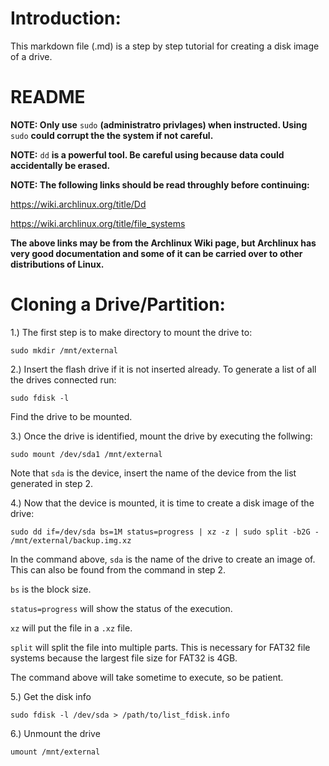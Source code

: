 # Introduction:

This markdown file (.md) is a step by step tutorial for creating a disk image of a drive.



# **README**

**NOTE: Only use** `sudo` **(administratro privlages) when instructed. Using** `sudo` **could corrupt the the system if not careful.**

**NOTE:** `dd` **is a powerful tool.  Be careful using because data could accidentally be erased.**

**NOTE: The following links should be read throughly before continuing:**

https://wiki.archlinux.org/title/Dd

https://wiki.archlinux.org/title/file_systems

**The above links may be from the Archlinux Wiki page, but Archlinux has very good documentation and some of it can be carried over to other distributions of Linux.**



# Cloning a Drive/Partition:

1.) The first step is to make directory to mount the drive to:

    sudo mkdir /mnt/external


2.) Insert the flash drive if it is not inserted already.  To generate a list of all the drives connected run:

    sudo fdisk -l

Find the drive to be mounted.


3.) Once the drive is identified, mount the drive by executing the follwing:

    sudo mount /dev/sda1 /mnt/external

Note that `sda` is the device, insert the name of the device from the list generated in step 2.


4.) Now that the device is mounted, it is time to create a disk image of the drive:

    sudo dd if=/dev/sda bs=1M status=progress | xz -z | sudo split -b2G - /mnt/external/backup.img.xz

In the command above, `sda` is the name of the drive to create an image of.  This can also be found from the command in step 2.

`bs` is the block size.

`status=progress` will show the status of the execution.

`xz` will put the file in a `.xz` file.

`split` will split the file into multiple parts.  This is necessary for FAT32 file systems because the largest file size for FAT32 is 4GB.

The command above will take sometime to execute, so be patient.


5.) Get the disk info

    sudo fdisk -l /dev/sda > /path/to/list_fdisk.info


6.) Unmount the drive

    umount /mnt/external
